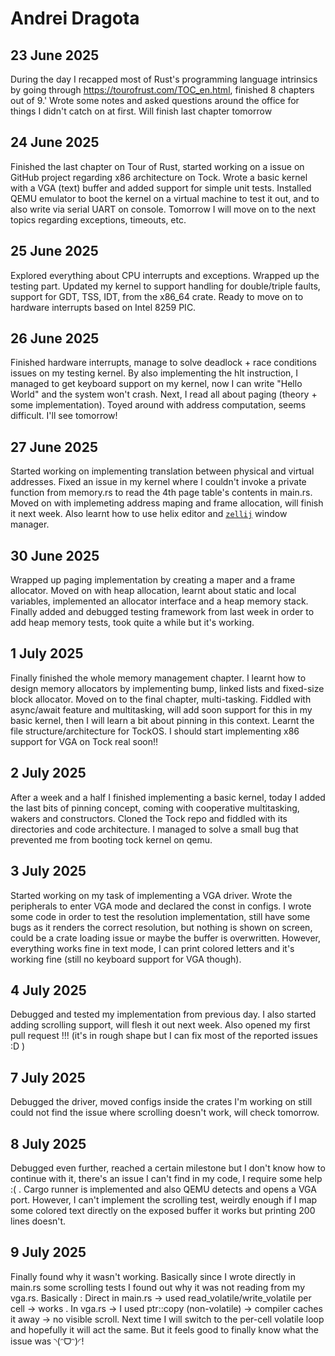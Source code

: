 # Andrei Dragota

## 23 June 2025
During the day I recapped most of Rust's programming language intrinsics by going through https://tourofrust.com/TOC_en.html, finished 8 chapters out of 9.'
Wrote some notes and asked questions around the office for things I didn't catch on at first. Will finish last chapter tomorrow

## 24 June 2025
Finished the last chapter on Tour of Rust, started working on a issue on GitHub project regarding x86 architecture on Tock. Wrote a basic kernel with a VGA (text) buffer and added support for simple unit tests. Installed QEMU emulator to boot the kernel on a virtual machine to test it out, and to also write via serial UART on console. Tomorrow I will move on to the next topics regarding exceptions, timeouts, etc.

## 25 June 2025
Explored everything about CPU interrupts and exceptions. Wrapped up the testing part. Updated my kernel to support handling for double/triple faults, support for GDT, TSS, IDT, from the x86_64 crate. Ready to move on to hardware interrupts based on Intel 8259 PIC.

## 26 June 2025
Finished hardware interrupts, manage to solve deadlock + race conditions issues on my testing kernel. By also implementing the hlt instruction, I managed to get keyboard support on my kernel, now I can write "Hello World" and the system won't crash. Next, I read all about paging (theory + some implementation). Toyed around with address computation, seems difficult. I'll see tomorrow!

## 27 June 2025
Started working on implementing translation between physical and virtual addresses. Fixed an issue in my kernel where I couldn't invoke a private function from memory.rs to read the 4th page table's contents in main.rs. Moved on with implemeting address maping and frame allocation, will finish it next week. Also learnt how to use helix editor and [`zellij`](https://zellij.dev) window manager.

## 30 June 2025
Wrapped up paging implementation by creating a maper and a frame allocator. Moved on with heap allocation, learnt about static and local variables, implemented an allocator interface and a heap memory stack. Finally added and debugged testing framework from last week in order to add heap memory tests, took quite a while but it's working.

## 1 July 2025
Finally finished the whole memory management chapter. I learnt how to design memory allocators by implementing bump, linked lists and fixed-size block allocator. Moved on to the final chapter, multi-tasking. Fiddled with async/await feature and multitasking, will add soon support for this in my basic kernel, then I will learn a bit about pinning in this context. Learnt the file structure/architecture for TockOS. I should start implementing x86 support for VGA on Tock real soon!!

## 2 July 2025
After a week and a half I finished implementing a basic kernel, today I added the last bits of pinning concept, coming with cooperative multitasking, wakers and constructors. Cloned the Tock repo and fiddled with its directories and code architecture. I managed to solve a small bug that prevented me from booting tock kernel on qemu. 

## 3 July 2025
Started working on my task of implementing a VGA driver. Wrote the peripherals to enter VGA mode and declared the const in configs. I wrote some code in order to test the resolution implementation, still have some bugs as it renders the correct resolution, but nothing is shown on screen, could be a crate loading issue or maybe the buffer is overwritten. However, everything works fine in text mode, I can print colored letters and it's working fine (still no keyboard support for VGA though).

## 4 July 2025
Debugged and tested my implementation from previous day. I also started adding scrolling support, will flesh it out next week. Also opened my first pull request !!!  (it's in rough shape but I can fix most of the reported issues :D ) 

## 7 July 2025
Debugged the driver, moved configs inside the crates I'm working on still could not find the issue where scrolling doesn't work, will check tomorrow.

## 8 July 2025
Debugged even further, reached a certain milestone but I don't know how to continue with it, there's an issue I can't find in my code, I require some help :( . Cargo runner is implemented and also QEMU detects and opens a VGA port. However, I can't implement the scrolling test, weirdly enough if I map some colored text directly on the exposed buffer it works but printing 200 lines doesn't.

## 9 July 2025
Finally found why it wasn't working. Basically since I wrote directly in main.rs some scrolling tests I found out why it was not reading from my vga.rs. Basically : Direct in main.rs → used read_volatile/write_volatile per cell → works . In vga.rs → I used ptr::copy (non-volatile) → compiler caches it away → no visible scroll. Next time I will switch to the per-cell volatile loop and hopefully it will act the same. But it feels good to finally know what the issue was ◝(ᵔᗜᵔ)◜!
